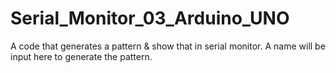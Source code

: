 # Serial_Monitor_03_Arduino_UNO
A code that generates a pattern &amp; show that in serial monitor. A name will be input here to generate the pattern. 
